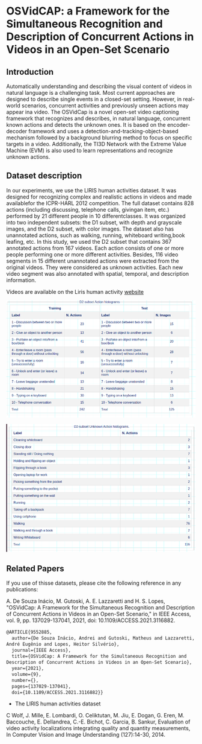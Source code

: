 # OSVidCAP: a Framework for the Simultaneous Recognition and Description of Concurrent Actions in Videos in an Open-Set Scenario


## Introduction

Automatically understanding and describing the visual content of videos in natural language is a challenging task. Most current approaches are designed to describe single events in a closed-set setting. However, in real-world scenarios, concurrent activities and previously unseen actions may appear ina video.
The OSVidCap is a novel open-set video captioning framework that recognizes and describes, in natural language, concurrent known actions and detects the unknown ones. It is based on the encoder-decoder framework and uses a detection-and-tracking-object-based mechanism followed by a background blurring method to focus on specific targets in a video. Additionally, the TI3D Network with the Extreme Value Machine (EVM) is also used to learn representations and recognize unknown actions.


## Dataset description

In our experiments, we use the LIRIS human activities dataset. It was designed for recognizing complex and realistic actions in videos and made availablefor the ICPR-HARL 2012 competition. The full dataset contains 828 actions (including discussing, telephone calls, givingan item, etc.) performed by 21 different people in 10 differentclasses. It was organized into two independent subsets: the D1 subset, with depth and grayscale images, and the D2 subset, with color images. The dataset also has unannotated actions, such as walking, running, whiteboard writing,book leafing, etc. In this study, we used the D2 subset that contains 367 annotated actions from 167 videos. Each action consists of one or more people performing one or more different activities. Besides, 116 video segments in 15 different unannotated actions were extracted from the original videos. They were considered as unknown activities. Each new video segment was also annotated with spatial, temporal, and description information.

Videos are available on the Liris human activity [website](https://projet.liris.cnrs.fr/voir/activities-dataset/download.html) 



![Known Action histograms](known_actions.png)

![Unknown Action histograms](unknown_actions.png)




## Related Papers

If you use of thisse datasets, please cite the following reference in any publications:

A. De Souza Inácio, M. Gutoski, A. E. Lazzaretti and H. S. Lopes, "OSVidCap: A Framework for the Simultaneous Recognition and Description of Concurrent Actions in Videos in an Open-Set Scenario," in IEEE Access, vol. 9, pp. 137029-137041, 2021, doi: 10.1109/ACCESS.2021.3116882.


```
@ARTICLE{9552885,
  author={De Souza Inácio, Andrei and Gutoski, Matheus and Lazzaretti, André Eugênio and Lopes, Heitor Silvério},
  journal={IEEE Access}, 
  title={OSVidCap: A Framework for the Simultaneous Recognition and Description of Concurrent Actions in Videos in an Open-Set Scenario}, 
  year={2021},
  volume={9},
  number={},
  pages={137029-137041},
  doi={10.1109/ACCESS.2021.3116882}}

```
* The LIRIS human activities dataset

C Wolf, J. Mille, E. Lombardi, O. Celiktutan, M. Jiu, E. Dogan, G. Eren, M. Baccouche, E. Dellandrea, C.-E. Bichot, C. Garcia, B. Sankur, Evaluation of video activity localizations integrating quality and quantity measurements, In Computer Vision and Image Understanding (127):14-30, 2014.

